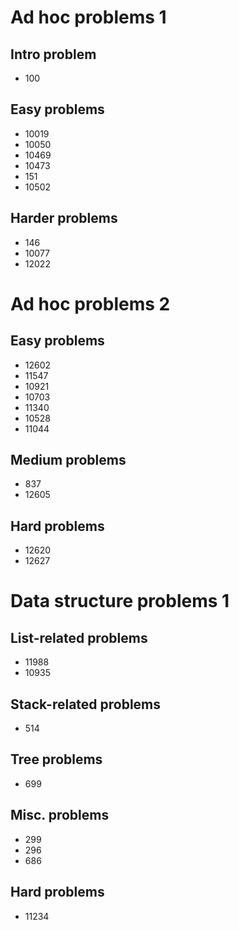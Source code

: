 # Ad hoc problems 1
## Intro problem
* 100

## Easy problems
* 10019
* 10050
* 10469
* 10473
* 151
* 10502

## Harder problems
* 146
* 10077
* 12022

# Ad hoc problems 2
## Easy problems
* 12602
* 11547
* 10921
* 10703
* 11340
* 10528
* 11044

## Medium problems
* 837
* 12605

## Hard problems
* 12620
* 12627

# Data structure problems 1
## List-related problems
* 11988
* 10935

## Stack-related problems
* 514

## Tree problems
* 699

## Misc. problems
* 299
* 296
* 686

## Hard problems
* 11234
